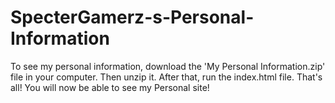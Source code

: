 # SpecterGamerz-s-Personal-Information

To see my personal information, download the 'My Personal Information.zip' file in your computer. Then unzip it.
After that, run the index.html file. That's all! You will now be able to see my Personal site!
